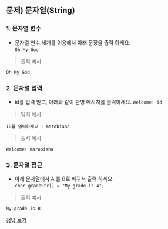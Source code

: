 ## 문제) 문자열(String)

### 1. 문자열 변수
* 문자열 변수 세개를 이용해서 아래 문장을 출력 하세요.  
`Oh My God`

> 출력 예시

```
Oh My God
```

### 2. 문자열 입력
* id를 입력 받고, 아래와 같이 환영 메시지를 출력하세요.
`Welcome! id`

> 입력 예시

```
ID를 입력하세요 : marobiana
```

> 출력 예시

```
Welcome! marobiana
```

### 3. 문자열 접근
* 아래 문자열에서 A 를 B로 바꿔서 출력 하세요.  
`char gradeStr[] = "My grade is A";`


> 출력 예시

```
My grade is B
```
        
[정답 보기](quiz01.c)
